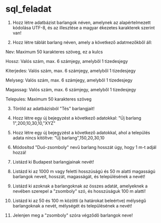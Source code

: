 # sql_feladat

1. Hozz létre adatbázist barlangok néven, amelynek az alapértelmezett kódolása UTF-8, és az illesztése a magyar ékezetes karakterek szerint van!

2. Hozz létre táblát barlang néven, amely a következő adatmezőkből áll:


Nev: Maximum 50 karakteres szöveg, ez a kulcs

Hossz: Valós szám, max. 6 számjegy, amelyből 1 tizedesjegy

Kiterjedes: Valós szám, max. 6 számjegy, amelyből 1 tizedesjegy

Melyseg: Valós szám, max. 6 számjegy, amelyből 1 tizedesjegy

Magassag: Valós szám, max. 6 számjegy, amelyből 1 tizedesjegy

Telepules: Maximum 50 karakteres szöveg


3. Töröld az adatbázisból "Tés" barlangjait!

4. Hozz létre egy új bejegyzést a következő adatokkal:
"Új barlang 1",200,10,30,10,"XYZ"

5. Hozz létre egy új bejegyzést a következő adatokkal, ahol a település adata nincs kitöltve:
"Új barlang",150,20,30,10

6. Módosítsd "Duó-zsomboly" nevű barlang hosszát úgy, hogy 1 m-t adjál hozzá!

7. Listázd ki Budapest barlangjainak nevét!

8. Listázd ki az 1000 m vagy feletti hosszúságú és 50 m alatti magasságú barlangok neveit, hosszát, magasságát, és településének a nevét!

9. Listázd ki azoknak a barlangoknak az összes adatát, amelyeknek a nevében szerepel a "zsomboly" szó, és hosszúságuk 100 m alatti!

10. Listázd ki az 50 és 100 m közötti (a határokat beleértve) mélységű barlangoknak a nevét, mélységét és településének a nevét!

11. Jelenjen meg a "zsomboly" szóra végződő barlangok neve!
